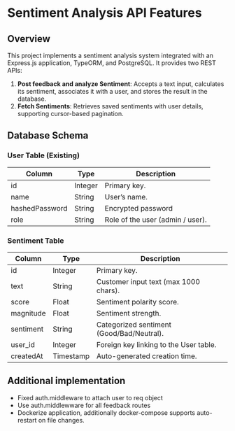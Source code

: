 # Sentiment Analysis API Features

## Overview

This project implements a sentiment analysis system integrated with an Express.js application, TypeORM, and PostgreSQL. It provides two REST APIs:

1. **Post feedback and analyze Sentiment**: Accepts a text input, calculates its sentiment, associates it with a user, and stores the result in the database.
2. **Fetch Sentiments**: Retrieves saved sentiments with user details, supporting cursor-based pagination.

## Database Schema

### **User Table** (Existing)

| Column         | Type    | Description                      |
| -------------- | ------- | -------------------------------- |
| id             | Integer | Primary key.                     |
| name           | String  | User’s name.                     |
| hashedPassword | String  | Encrypted password               |
| role           | String  | Role of the user (admin / user). |

### **Sentiment Table**

| Column    | Type      | Description                               |
| --------- | --------- | ----------------------------------------- |
| id        | Integer   | Primary key.                              |
| text      | String    | Customer input text (max 1000 chars).     |
| score     | Float     | Sentiment polarity score.                 |
| magnitude | Float     | Sentiment strength.                       |
| sentiment | String    | Categorized sentiment (Good/Bad/Neutral). |
| user_id   | Integer   | Foreign key linking to the User table.    |
| createdAt | Timestamp | Auto-generated creation time.             |

## Additional implementation

- Fixed auth.middleware to attach user to req object
- Use auth.middlewware for all feedback routes
- Dockerize application, additionally docker-compose supports auto-restart on file changes.